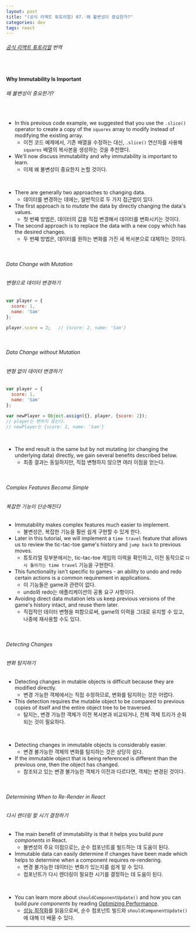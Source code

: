```yaml
---
layout: post
title: "(공식 리액트 튜토리얼) 07. 왜 불변성이 중요한가?"
categories: dev
tags: react
---
```


###### [공식 리액트 튜토리얼](https://reactjs.org/tutorial/tutorial.html#why-immutability-is-important) 번역

<br>

#### Why Immutability Is Important

###### 왜 불변성이 중요한가?

<br>

- In this previous code example, we suggested that you use the `.slice()` operator to create a copy of the `squares` array to modify instead of modifying the existing array.
  - 이전 코드 예제에서, 기존 배열을 수정하는 대신, `.slice()` 연산자를 사용해 `squares` 배열의 복사본을 생성하는 것을 추천했다.
- We'll now discuss immutability and why immutability is important to learn.
  - 이제 왜 불변성이 중요한지 논할 것이다.

<br>

- There are generally two approaches to changing data.
  - 데이터를 변경하는 데에는, 일반적으로 두 가지 접근법이 있다.
- The first approach is to *mutate* the data by directly changing the data's values.
  - 첫 번째 방법은, 데이터의 값을 직접 변경해서 데이터를 변화시키는 것이다.
- The second approach is to replace the data with a new copy which has the desired changes.
  - 두 번째 방법은, 데이터를 원하는 변화를 가진 새 복사본으로 대체하는 것이다.

<br>

###### Data Change with Mutation

###### 변형으로 데이터 변경하기

```js
var player = {
  score: 1,
  name: 'Sam'
};

player.score = 2;	// {score: 2, name: 'Sam'}
```

<br>

###### Data Change without Mutation

###### 변형 없이 데이터 변경하기

```js
var player = {
  score: 1,
  name: 'Sam'
};

var newPlayer = Object.assign({}, player, {score: 2});
// player는 변하지 않는다.
// newPlayer는 {score: 2, name: 'Sam'}
```

<br>

- The end result is the same but by not mutating (or changing the underlying data) directly, we gain several benefits described below.
  - 최종 결과는 동일하지만, 직접 변형하지 않으면 여러 이점을 얻는다.

<br>

###### Complex Features Become Simple

###### 복잡한 기능이 단순해진다

- Immutability makes complex features much easier to implement.
  - 불변성은, 복잡한 기능을 훨씬 쉽게 구현할 수 있게 한다.
- Later in this tutorial, we will implement a `time travel` feature that allows us to review the tic-tac-toe game's history and `jump back` to previous moves.
  - 튜토리얼 뒷부분에서는, tic-tac-toe 게임의 이력을 확인하고, 이전 동작으로 `다시 돌아가는 time travel` 기능을 구현한다.
- This functionality isn't specific to games - an ability to undo and redo certain actions is a common requirement in applications.
  - 이 기능들은 game과 관련이 없다.
  - undo와 redo는 애플리케이션의 공통 요구 사항이다.
- Avoiding direct data mutation lets us keep previous versions of the game's history intact, and reuse them later.
  - 직접적인 데이터 변형을 피함으로써, game의 이력을 그대로 유지할 수 있고, 나중에 재사용할 수도 있다.

<br>

###### Detecting Changes

###### 변화 탐지하기

- Detecting changes in mutable objects is difficult because they are modified directly.
  - 변경 가능한 객체에서는 직접 수정하므로, 변화를 탐지하는 것은 어렵다.
- This detection requires the mutable object to be compared to previous copies of itself and the entire object tree to be traversed.
  - 탐지는, 변경 가능한 객체가 이전 복사본과 비교되거나, 전체 객체 트리가 순회되는 것이 필요하다.

<br>

- Detecting changes in immutable objects is considerably easier.
  - 변경 불가능한 객체의 변화를 탐지하는 것은 상당히 쉽다.
- If the immutable object that is being referenced is different than the previous one, then the object has changed.
  - 참조되고 있는 변경 불가능한 객체가 이전과 다르다면, 객체는 변경된 것이다.

<br>

###### Determining When to Re-Render in React

###### 다시 렌더링 할 시기 결정하기

- The main benefit of immutability is that it helps you build *pure components* in React.
  - 불변성의 주요 이점으로는, 순수 컴포넌트를 빌드하는 데 도움이 된다.
- Immutable data can easily determine if changes have been made which helps to determine when a component requires re-rendering.
  - 변경 불가능한 데이터는 변화가 있는지를 쉽게 알 수 있다.
  - 컴포넌트가 다시 렌더링이 필요한 시기를 결정하는 데 도움이 된다.

<br>

- You can learn more about `shouldComponentUpdate()` and how you can build *pure components* by reading [Optimizing Performance](https://reactjs.org/docs/optimizing-performance.html#examples).
  - [성능 최적화](https://reactjs.org/docs/optimizing-performance.html#examples)를 읽음으로써, 순수 컴포넌트 빌드와 `shouldComponentUpdate()`에 대해 더 배울 수 있다.

------

<br>
